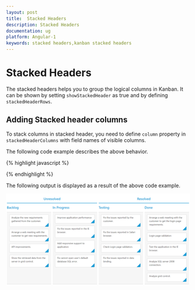 ```yaml
---
layout: post
title:  Stacked Headers
description: Stacked Headers
documentation: ug
platform: Angular-1
keywords: stacked headers,kanban stacked headers
---
```

# Stacked Headers

The stacked headers helps you to group the logical columns in Kanban. It can be shown by setting `showStackedHeader` as true and by defining `stackedHeaderRows`.

## Adding Stacked header columns

To stack columns in stacked header, you need to define `column` property in `stackedHeaderColumns` with field names of visible columns.

The following code example describes the above behavior.

{% highlight javascript %}

<!DOCTYPE html>
<html xmlns="http://www.w3.org/1999/xhtml" lang="en" ng-app="KanbanApp">
<head>
    <title>Essential Studio for AngularJS: Kanban</title>
</head>
<body ng-controller="KanbanCtrl">
    <div id="Kanban" ej-kanban e-datasource="data" e-keyfield="Status" e-fields-content="Summary" e-fields-primarykey="Id" e-fields-tag="Tags">
        <div e-columns>
            <div e-column e-headertext="Backlog" e-key="Open"></div>
            <div e-column e-headertext="In Progress" e-key="InProgress"></div>
            <div e-column e-headertext="Testing" e-key="Testing"></div>
            <div e-column e-headertext="Done" e-key="Close"></div>
        </div>
        <div e-stackedheaderrows>
            <div e-stackedheaderrow>
                <div e-stackedheadercolumns>
                    <div e-stackedheadercolumn e-headertext="Unresolved" e-column="Backlog,In Progress"></div>
                    <div e-stackedheadercolumn e-headertext="Resolved" e-column="Testing,Done"></div>
                </div>
            </div>
        </div>
    </div>
    <script>
        angular.module('KanbanApp', ['ejangular'])
            .controller('KanbanCtrl', function ($scope) {
                $scope.data = new ej.DataManager(window.kanbanData).executeLocal(ej.Query().take(30));
            });
    </script>
</body>
</html>

{% endhighlight %}

The following output is displayed as a result of the above code example.

![](Stacked_Headers_images/stacked_header_img1.png)